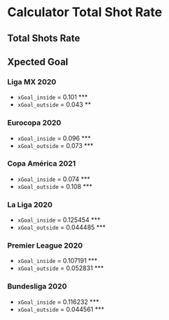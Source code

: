 # Calculator Total Shot Rate

## Total Shots Rate

## Xpected Goal

### Liga MX 2020
- `xGoal_inside` = 0.101 ***
- `xGoal_outside` = 0.043 **

### Eurocopa 2020
- `xGoal_inside` = 0.096 ***
- `xGoal_outside` = 0.073 ***

### Copa América 2021
- `xGoal_inside` = 0.074 ***
- `xGoal_outside` = 0.108 ***

### La Liga 2020
- `xGoal_inside` = 0.125454 ***
- `xGoal_outside` = 0.044485 ***

### Premier League 2020
- `xGoal_inside` = 0.107191 ***
- `xGoal_outside` = 0.052831 ***

### Bundesliga 2020
- `xGoal_inside` = 0.116232 ***
- `xGoal_outside` = 0.044561 ***